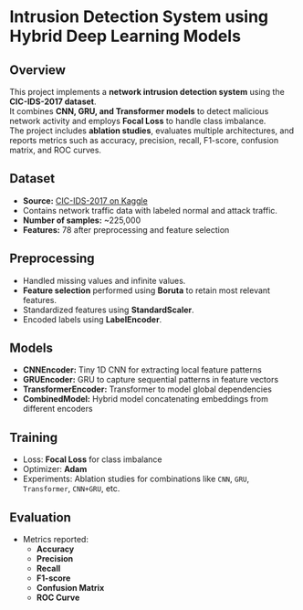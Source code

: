 # Intrusion Detection System using Hybrid Deep Learning Models

## Overview
This project implements a **network intrusion detection system** using the **CIC-IDS-2017 dataset**.  
It combines **CNN, GRU, and Transformer models** to detect malicious network activity and employs **Focal Loss** to handle class imbalance.  
The project includes **ablation studies**, evaluates multiple architectures, and reports metrics such as accuracy, precision, recall, F1-score, confusion matrix, and ROC curves.

## Dataset
- **Source:** [CIC-IDS-2017 on Kaggle](https://www.kaggle.com/datasets)  
- Contains network traffic data with labeled normal and attack traffic.  
- **Number of samples:** ~225,000  
- **Features:** 78 after preprocessing and feature selection  

## Preprocessing
- Handled missing values and infinite values.  
- **Feature selection** performed using **Boruta** to retain most relevant features.  
- Standardized features using **StandardScaler**.  
- Encoded labels using **LabelEncoder**.  

## Models
- **CNNEncoder:** Tiny 1D CNN for extracting local feature patterns  
- **GRUEncoder:** GRU to capture sequential patterns in feature vectors  
- **TransformerEncoder:** Transformer to model global dependencies  
- **CombinedModel:** Hybrid model concatenating embeddings from different encoders  

## Training
- Loss: **Focal Loss** for class imbalance  
- Optimizer: **Adam** 
- Experiments: Ablation studies for combinations like `CNN`, `GRU`, `Transformer`, `CNN+GRU`, etc.  

## Evaluation
- Metrics reported:  
  - **Accuracy**  
  - **Precision**  
  - **Recall**  
  - **F1-score**  
  - **Confusion Matrix**  
  - **ROC Curve**  

